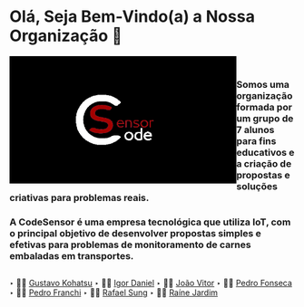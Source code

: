 # Olá, Seja Bem-Vindo(a) a Nossa Organização 👋

<img src="CodeSensor.png" width="400px" align="left">

<br>

### Somos uma organização formada por um grupo de 7 alunos para fins educativos e a criação de propostas e soluções criativas para problemas reais.
### A CodeSensor é uma empresa tecnológica que utiliza IoT, com o principal objetivo de desenvolver propostas simples e efetivas para problemas de monitoramento de carnes embaladas em transportes.

##
‣ 👨‍🚀 [Gustavo Kohatsu](https://github.com/Gustavo-Kohatsu)
‣ 👨‍🚀 [Igor Daniel](https://github.com/zack-css)
‣ 👨‍🚀 [João Vitor](https://github.com/JoaoV004)
‣ 👨‍🚀 [Pedro Fonseca](https://github.com/PedroF2345)
‣ 👨‍🚀 [Pedro Franchi](https://github.com/PedroFranchi)
‣ 👨‍🚀 [Rafael Sung](https://github.com/Rafaelsmlee)
‣ 👨‍🚀 [Raíne Jardim](https://github.com/Raine-Jardim)
